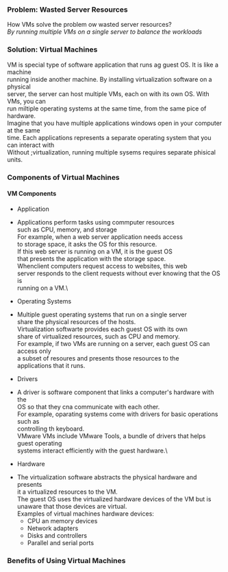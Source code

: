 ### Problem: Wasted Server Resources
How VMs solve the problem ow wasted server resources?\
  *By running multiple VMs on a single server to balance the workloads*
### Solution: Virtual Machines
VM is special type of software application that runs ag guest OS. It is like a machine\
running inside another machine. By installing virtualization software on a physical\
server, the server can host multiple VMs, each on with its own OS. With VMs, you can\
run miltiple operating systems at the same time, from the same pice of hardware.\
Imagine that you have multiple applications windows open in your computer at the same\
time. Each applications represents a separate operating system that you can interact with\
Without ;virtualization, running multiple sysems requires separate phisical units.

### Components of Virtual Machines
#### VM Components
- Application
 * Applications perform tasks using commputer resources\
   such as CPU, memory, and storage\
   For example, when a web server application needs access\
   to storage space, it asks the OS for this resource.\
   If this web server is running on a VM, it is the guest OS\
   that presents the application with the storage space.\
   Whenclient computers request access to websites, this web\
   server responds to the client requests without ever knowing that the OS is\
   running on a VM.\

- Operating Systems
 * Multiple guest operating systems that run on a single server\
   share the physical resources of the hosts.\
   Virtualization softwarte provides each guest OS with its own\
   share of virtualized resources, such as CPU and memory.\
   For example, if two VMs are running on a server, each guest OS can access only\
   a subset of resoures and presents those resources to the\
   applications that it runs.

- Drivers
 * A driver is software component that links a computer's hardware with the\
   OS so that they cna communicate with each other.\
   For example, oparating systems come with drivers for basic operations such as\
   controlling th keyboard.\
   VMware VMs include VMware Tools, a bundle of drivers that helps guest operating\
   systems interact efficiently with the guest hardware.\

- Hardware
 * The virtualization software abstracts the physical hardware and presents\
   it a virtualized resources to the VM.\
   The guest OS uses the virtualized hardware devices of the VM but is unaware that
   those devices are virtual.\
   Examples of virtual machines hardware devices:
   * CPU an memory devices
   * Network adapters
   * Disks and controllers
   * Parallel and serial ports

### Benefits of Using Virtual Machines
